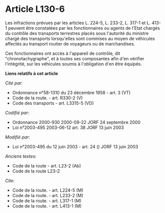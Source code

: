 # Article L130-6

Les infractions prévues par les articles L. 224-5, L. 233-2, L. 317-1 et L. 413-1 peuvent être constatées par les
fonctionnaires ou agents de l'Etat chargés du contrôle des transports terrestres placés sous l'autorité du ministre chargé
des transports lorsqu'elles sont commises au moyen de véhicules affectés au transport routier de voyageurs ou de
marchandises.

Ces fonctionnaires ont accès à l'appareil de contrôle, dit "chronotachygraphe", et à toutes ses composantes afin d'en
vérifier l'intégrité, sur les véhicules soumis à l'obligation d'en être équipés.

**Liens relatifs à cet article**

_Cité par_:

  - Ordonnance n°58-1310 du 23 décembre 1958 - art. 3 (VT)
  - Code de la route. - art. R330-2 (V)
  - Code des transports - art. L3315-5 (VD)

_Codifié par_:

  - Ordonnance 2000-930 2000-09-22 JORF 24 septembre 2000
  - Loi n°2003-495 2003-06-12 art. 38 JORF 13 juin 2003

_Modifié par_:

  - Loi n°2003-495 du 12 juin 2003 - art. 24 () JORF 13 juin 2003

_Anciens textes_:

  - Code de la route - art. L23-2 (Ab)
  - Code de la route L23-2

_Cite_:

  - Code de la route. - art. L224-5 (M)
  - Code de la route. - art. L233-2 (M)
  - Code de la route. - art. L317-1 (M)
  - Code de la route. - art. L413-1 (M)
